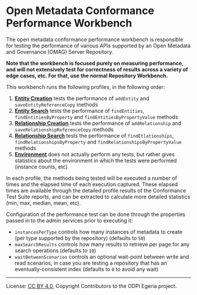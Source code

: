 <!-- SPDX-License-Identifier: CC-BY-4.0 -->
<!-- Copyright Contributors to the ODPi Egeria project. -->

# Open Metadata Conformance Performance Workbench

The open metadata conformance performance workbench is responsible for testing
the performance of various APIs supported by an Open Metadata and Governance (OMAG) Server Repository.

**Note that the workbench is focused purely on measuring performance, and will not extensively test for correctness of
results across a variety of edge cases, etc. For that, use the normal Repository Workbench.**

This workbench runs the following profiles, in the following order:

1. **[Entity Creation](profiles/entity-creation)** tests the performance of `addEntity` and `saveEntityReferenceCopy` methods
1. **[Entity Search](profiles/entity-search)** tests the performance of `findEntities`, `findEntitiesByProperty` and `findEntitiesByPropertyValue` methods
1. **[Relationship Creation](profiles/relationship-creation)** tests the performance of `addRelationship` and `saveRelationshipReferenceCopy` methods
1. **[Relationship Search](profiles/relationship-search)** tests the performance of `findEtlationships`, `findRelationshipsByProperty` and `findRelationshipsByPropertyValue` methods
1. **[Environment](profiles/environment)** does not actually perform any tests, but rather gives statistics about the environment in which the tests were performed (instance counts, etc)

In each profile, the methods being tested will be executed a number of times and the elapsed time of each execution captured.
These elapsed times are available through the detailed profile results of the Conformance Test Suite reports, and can be
extracted to calculate more detailed statistics (min, max, median, mean, etc).

Configuration of the performance test can be done through the properties passed in to the admin services prior to executing
it:

- `instancesPerType` controls how many instances of metadata to create (per type supported by the repository) (defaults to `50`)
- `maxSearchResults` controls how many results to retrieve per page for any search operations (defaults to `10`)
- `waitBetweenScenarios` controls an optional wait-point between write and read scenarios, in case you are testing a
  repository that has an eventually-consistent index (defaults to `0` to avoid any wait)

----
License: [CC BY 4.0](https://creativecommons.org/licenses/by/4.0/),
Copyright Contributors to the ODPi Egeria project.


  